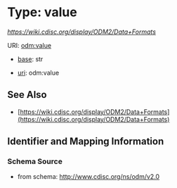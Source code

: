# Type: value




_https://wiki.cdisc.org/display/ODM2/Data+Formats_



URI: [odm:value](http://www.cdisc.org/ns/odm/v2.0/value)

* [base](https://w3id.org/linkml/base): str

* [uri](https://w3id.org/linkml/uri): odm:value









## See Also

* [https://wiki.cdisc.org/display/ODM2/Data+Formats](https://wiki.cdisc.org/display/ODM2/Data+Formats)

## Identifier and Mapping Information







### Schema Source


* from schema: http://www.cdisc.org/ns/odm/v2.0



